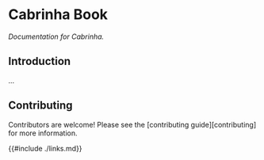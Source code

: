 # Cabrinha Book

_Documentation for Cabrinha._

## Introduction

...

## Contributing

Contributors are welcome! Please see the [contributing guide][contributing] for more information.

{{#include ./links.md}}
